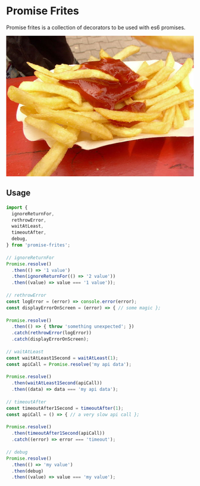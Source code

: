 # Promise Frites

Promise frites is a collection of decorators to be used with es6 promises.

![Image from Wikipedia](https://raw.githubusercontent.com/webpapaya/promise-frites/master/assets/promise-frites.jpg)

## Usage

```js
import {
  ignoreReturnFor,
  rethrowError,  
  waitAtLeast,
  timeoutAfter,
  debug,
} from 'promise-frites';

// ignoreReturnFor
Promise.resolve()
  .then(() => '1 value')
  .then(ignoreReturnFor(() => '2 value'))
  .then((value) => value === '1 value'));
  
// rethrowError
const logError = (error) => console.error(error);
const displayErrorOnScreen = (error) => { // some magic };

Promise.resolve()
  .then(() => { throw 'something unexpected'; })
  .catch(rethrowError(logError))
  .catch(displayErrorOnScreen);
  
// waitAtLeast
const waitAtLeast1Second = waitAtLeast(1);
const apiCall = Promise.resolve('my api data');

Promise.resolve()
  .then(waitAtLeast1Second(apiCall))
  .then((data) => data === 'my api data');
  
// timeoutAfter
const timeoutAfter1Second = timeoutAfter(1);
const apiCall = () => { // a very slow api call };

Promise.resolve()
  .then(timeoutAfter1Second(apiCall))
  .catch((error) => error === 'timeout');
  
// debug
Promise.resolve()
  .then(() => 'my value')
  .then(debug)
  .then((value) => value === 'my value');
```





